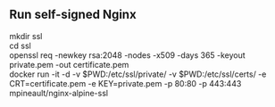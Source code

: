 ## Run self-signed Nginx
mkdir ssl  
cd ssl  
openssl req -newkey rsa:2048 -nodes -x509 -days 365 -keyout private.pem -out certificate.pem  
docker run -it -d -v $PWD:/etc/ssl/private/ -v $PWD:/etc/ssl/certs/ -e CRT=certificate.pem -e KEY=private.pem -p 80:80 -p 443:443 
mpineault/nginx-alpine-ssl  
